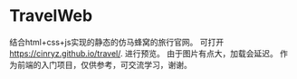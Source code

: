 # TravelWeb
结合html+css+js实现的静态的仿马蜂窝的旅行官网。
可打开   https://cinryz.github.io/travel/.  进行预览。
由于图片有点大，加载会延迟。
作为前端的入门项目，仅供参考，可交流学习，谢谢。
